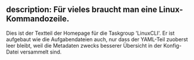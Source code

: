 description: Für vieles braucht man eine Linux-Kommandozeile.
---
Dies ist der Textteil der Homepage für die Taskgroup 'LinuxCLI'.
Er ist aufgebaut wie die Aufgabendateien auch, nur dass der YAML-Teil zuoberst leer bleibt,
weil die Metadaten zwecks besserer Übersicht in der Konfig-Datei versammelt sind.
